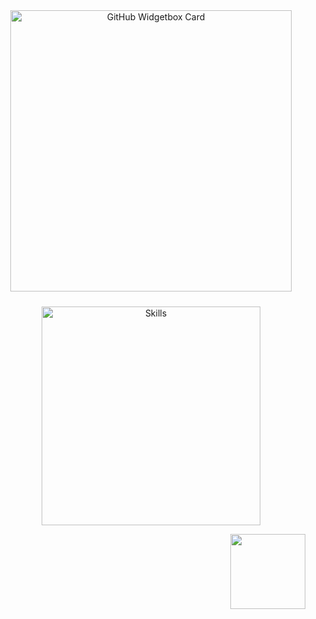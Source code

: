 <div align="center">
  <a href="https://discord.com/users/584018884500258829" title="GitHub Profile">
      <img 
        src="https://github-widgetbox.vercel.app/api/profile?username=ucni&theme=darkmode&data=followers,repositories,stars,commits" 
        alt="GitHub Widgetbox Card" 
        style="width: 450px;
      ">
  </a>
  <br>

  
  <img 
    src="https://skillicons.dev/icons?i=html,css,js,ts,cs,cpp" 
    alt="Skills" 
    style="margin-top: 10px; width: 350px;
  ">
</div>

<p align="right" style="margin: 0; padding: 0;">
  <img 
    src="https://visitcount.itsvg.in/api?id=ucni&icon=0&color=6" 
    width="120px" 
    style="vertical-align: middle; margin-right: 5px;
  ">
</p>
